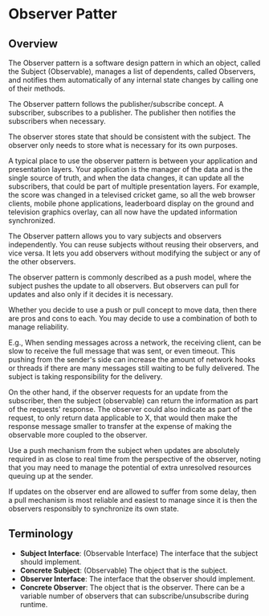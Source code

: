 # Observer Patter

## Overview

The Observer pattern is a software design pattern in which an object, called the Subject (Observable), manages a list of dependents, called Observers, and notifies them automatically of any internal state changes by calling one of their methods.

The Observer pattern follows the publisher/subscribe concept. A subscriber, subscribes to a publisher. The publisher then notifies the subscribers when necessary.

The observer stores state that should be consistent with the subject. The observer only needs to store what is necessary for its own purposes.

A typical place to use the observer pattern is between your application and presentation layers. Your application is the manager of the data and is the single source of truth, and when the data changes, it can update all the subscribers, that could be part of multiple presentation layers. For example, the score was changed in a televised cricket game, so all the web browser clients, mobile phone applications, leaderboard display on the ground and television graphics overlay, can all now have the updated information synchronized.

The Observer pattern allows you to vary subjects and observers independently. You can reuse subjects without reusing their observers, and vice versa. It lets you add observers without modifying the subject or any of the other observers.

The observer pattern is commonly described as a push model, where the subject pushes the update to all observers. But observers can pull for updates and also only if it decides it is necessary.

Whether you decide to use a push or pull concept to move data, then there are pros and cons to each. You may decide to use a combination of both to manage reliability.

E.g., When sending messages across a network, the receiving client, can be slow to receive the full message that was sent, or even timeout. This pushing from the sender's side can increase the amount of network hooks or threads if there are many messages still waiting to be fully delivered. The subject is taking responsibility for the delivery.

On the other hand, if the observer requests for an update from the subscriber, then the subject (observable) can return the information as part of the requests' response. The observer could also indicate as part of the request, to only return data applicable to X, that would then make the response message smaller to transfer at the expense of making the observable more coupled to the observer.

Use a push mechanism from the subject when updates are absolutely required in as close to real time from the perspective of the observer, noting that you may need to manage the potential of extra unresolved resources queuing up at the sender.

If updates on the observer end are allowed to suffer from some delay, then a pull mechanism is most reliable and easiest to manage since it is then the observers responsibly to synchronize its own state.

## Terminology

* **Subject Interface**: (Observable Interface) The interface that the subject should implement.
* **Concrete Subject**: (Observable) The object that is the subject.
* **Observer Interface**: The interface that the observer should implement.
* **Concrete Observer**: The object that is the observer. There can be a variable number of observers that can subscribe/unsubscribe during runtime.
